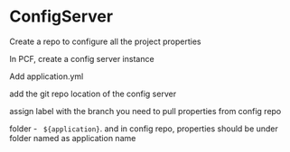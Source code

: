 # ConfigServer

Create a repo to configure all the project properties

In PCF, create a  config server instance

Add application.yml

add the git repo location of the config server

assign label with the branch you need to pull properties from config repo

folder - ``` ${application}```. and in config repo, properties should be under folder named as application name

